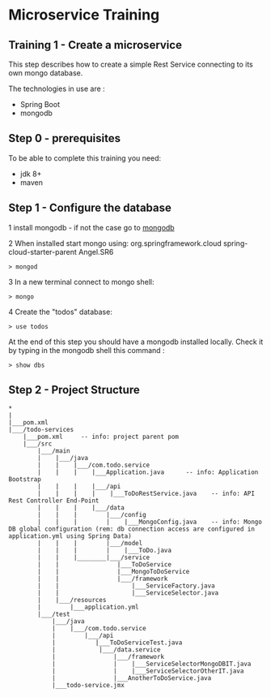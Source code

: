# Microservice Training

## Training 1 - Create a microservice

This step describes how to create a simple Rest Service connecting to its own mongo database.

The technologies in use are :

* Spring Boot
* mongodb

## Step 0 - prerequisites
To be able to complete this training you need:
* jdk 8+
* maven

## Step 1 - Configure the database

1 install mongodb  - if not the case go to [mongodb](https://www.mongodb.org/)

2 When installed start mongo using:<parent>
                                           <groupId>org.springframework.cloud</groupId>
                                           <artifactId>spring-cloud-starter-parent</artifactId>
                                           <version>Angel.SR6</version>
                                       </parent>
```
> mongod
```
3 In a new terminal connect to mongo shell:
 ```
> mongo
 ```
4 Create the "todos" database:
```
> use todos
```

At the end of this step you should have a mongodb installed locally.
Check it by typing in the mongodb shell this command :
```
> show dbs
```

## Step 2 - Project Structure

```
*
|
|___pom.xml
|___/todo-services
    |___pom.xml     -- info: project parent pom
    |___/src
        |___/main
        |    |___/java
        |    |    |___/com.todo.service
        |    |    |    |___Application.java      -- info: Application Bootstrap
        |    |    |    |___/api
        |    |    |    |    |___ToDoRestService.java    -- info: API Rest Controller End-Point
        |    |    |    |___/data
        |    |    |        |___/config
        |    |    |        |    |___MongoConfig.java    -- info: Mongo DB global configuration (rem: db connection access are configured in application.yml using Spring Data)
        |    |    |        |___/model
        |    |    |        |    |___ToDo.java
        |    |    |________|___/service
        |    |                |___ToDoService
        |    |                |___MongoToDoService
        |    |                |___/framework
        |    |                    |___ServiceFactory.java
        |    |                    |___ServiceSelector.java
        |    |___/resources
        |        |___application.yml
        |___/test
            |___/java
            |    |___/com.todo.service
            |        |___/api
            |           |___ToDoServiceTest.java
            |            |___/data.service
            |                |___/framework
            |                |    |___ServiceSelectorMongoDBIT.java
            |                |    |___ServiceSelectorOtherIT.java
            |                |___AnotherToDoService.java
            |___todo-service.jmx
```





